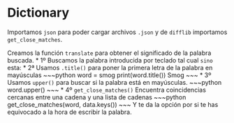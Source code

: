 # Dictionary


Importamos `json` para poder cargar archivos `.json` y  de `difflib` importamos ` get_close_matches`.

Creamos la función `translate` para obtener el significado de la palabra buscada.
    * 1º Buscamos la palabra introducida por teclado tal cual `sino` esta:
    * 2ª Usamos `.title()` para poner la primera letra de la palabra en mayúsculas
    ~~~python
    word = smog
    print(word.title())
    Smog
    ~~~
    * 3º Usamos `upper()` para buscar si la palabra está en mayúsculas.
    ~~~python
    word.upper()
    ~~~
    * 4º `get_close_matches()`  Encuentra coincidencias cercanas entre una cadena y una lista de cadenas
    ~~~python
    get_close_matches(word, data.keys())
    ~~~
    Y te da la opción por si te has equivocado a la hora de escribir la palabra.